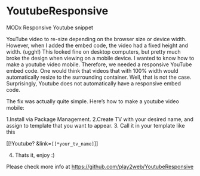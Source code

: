 # YoutubeResponsive
MODx Responsive Youtube snippet

YouTube video to re-size depending on the browser size or device width. However, when I added the embed code, the video had a fixed height and width. (uggh!) This looked fine on desktop computers, but pretty much broke the design when viewing on a mobile device. I wanted to know how to make a youtube video mobile. Therefore, we needed a responsive YouTube embed code. One would think that videos that with 100% width would automatically resize to the surrounding container. Well, that is not the case. Surprisingly, Youtube does not automatically have a responsive embed code.

The fix was actually quite simple. Here’s how to make a youtube video mobile:

1.Install via Package Management.
2.Create TV with your desired name, and assign to template that you want to appear.
3. Call it in your template like this

  [[!Youtube? &link=`[[*your_tv_name]`]]
  
4. Thats it, enjoy :)

Please check more info at
https://github.com/play2web/YoutubeResponsive
